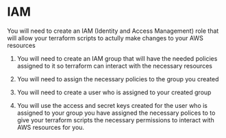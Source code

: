 # IAM
You will need to create an IAM (Identity and Access Management) role that will allow your terraform scripts to actully make changes to your AWS resources

1. You will need to create an IAM group that will have the needed policies assigned to it so terraform can interact with the necessary resources

2. You will need to assign the necessary policies to the group you created

3. You will need to create a user who is assigned to your created group

4. You will use the access and secret keys created for the user who is assigned to your group you have assigned the necessary polices to to give your terraform scripts the necessary permissions to interact with AWS resources for you.